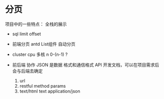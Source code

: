 # 分页

项目中的一些特点： 全栈的展示
- sql limit offset
- 前端分页 antd List组件  自动分页

- cluster  cpu 多核
    n   0-(n-1) ?
- 前后端 协作  JSON 是数据 格式和通信格式
    API 开发文档，可以在项目需求后 会与后端去确定
    1. url
    2. restful method params
    3. text/html text application/json